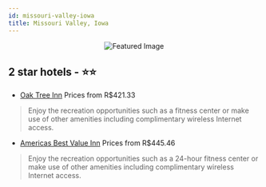 ```yaml
---
id: missouri-valley-iowa
title: Missouri Valley, Iowa
---
```


<center><img src="https://i.travelapi.com/hotels/2000000/1460000/1457800/1457798/ef6aa406_z.jpg" alt="Featured Image" /></center>


##  2 star hotels - ⭐️⭐️

-    [Oak Tree Inn](https://us.hurb.com/hotels/missouri-valley/oak-tree-inn-JNP-JP189434?cmp=18055) Prices from R$421.33
   > Enjoy the recreation opportunities such as a fitness center or make use of other amenities including complimentary wireless Internet access.
-    [Americas Best Value Inn](https://us.hurb.com/hotels/missouri-valley/americas-best-value-inn-JNP-JP186177?cmp=18055) Prices from R$445.46
   > Enjoy the recreation opportunities such as a 24-hour fitness center or make use of other amenities including complimentary wireless Internet access.
